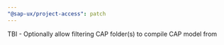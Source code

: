 ```yaml
---
"@sap-ux/project-access": patch
---
```


TBI - Optionally allow filtering CAP folder(s) to compile CAP model from
